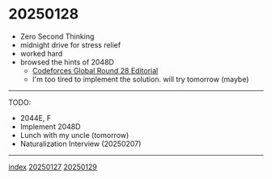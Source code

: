 <head><meta name="viewport" content="width=device-width, initial-scale=1.0, user-scalable=yes" /><meta charset="UTF-8"></head>

# 20250128

- Zero Second Thinking
- midnight drive for stress relief
- worked hard
- browsed the hints of 2048D
	- [Codeforces Global Round 28 Editorial](https://codeforces.com/blog/entry/137473)
	- I'm too tired to implement the solution. will try tomorrow (maybe)

---

TODO:

- 2044E, F
- Implement 2048D
- Lunch with my uncle (tomorrow)
- Naturalization Interview (20250207)

---

[index](../../index.html)
[20250127](20250127.html)
[20250129](20250129.html)
